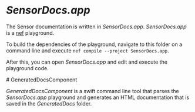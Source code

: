 # *SensorDocs.app*

The Sensor documentation is written in *SensorDocs.app*. *SensorDocs.app* is a [nef](https://nef.bow-swift.io/) playground.

To build the dependencies of the playground, navigate to this folder on a command line and execute `nef compile --project SensorDocs.app`.

After this, you can open *SensorDocs.app* and edit and execute the playground code.

# GeneratedDocsComponent

*GeneratedDocsComponent* is a swift command line tool that parses the *SensorDocs.app* playground and generates an HTML documentation that is saved in the *GeneratedDocs* folder.